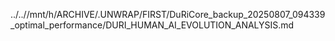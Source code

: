../..//mnt/h/ARCHIVE/.UNWRAP/FIRST/DuRiCore_backup_20250807_094339_optimal_performance/DURI_HUMAN_AI_EVOLUTION_ANALYSIS.md